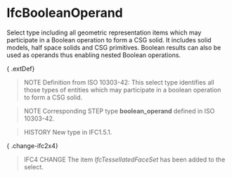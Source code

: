 # IfcBooleanOperand

Select type including all geometric representation items which may participate in a Boolean operation to form a CSG solid. It includes solid models, half space solids and CSG primitives. Boolean results can also be used as operands thus enabling nested Boolean operations.<!-- end of definition -->

{ .extDef}
> NOTE  Definition from ISO 10303-42:
> This select type identifies all those types of entities which may participate in a boolean operation to form a CSG solid.

> NOTE  Corresponding STEP type **boolean_operand** defined in ISO 10303-42.

> HISTORY  New type in IFC1.5.1.

{ .change-ifc2x4}
> IFC4 CHANGE  The item _IfcTessellatedFaceSet_ has been added to the select.
